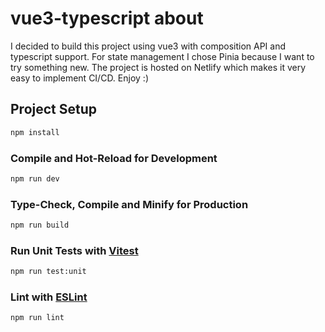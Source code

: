 # vue3-typescript about 

I decided to build this project using vue3 with composition API and typescript support. For state management I chose Pinia because I want to try something new. The project is hosted on Netlify which makes it very easy to implement CI/CD. Enjoy :)

## Project Setup

```sh
npm install
```

### Compile and Hot-Reload for Development

```sh
npm run dev
```

### Type-Check, Compile and Minify for Production

```sh
npm run build
```

### Run Unit Tests with [Vitest](https://vitest.dev/)

```sh
npm run test:unit
```

### Lint with [ESLint](https://eslint.org/)

```sh
npm run lint
```
